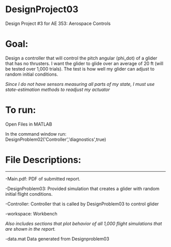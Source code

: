 # DesignProject03
Design Project #3 for AE 353: Aerospace Controls

# Goal: 
Design a controller that will control the pitch angular (phi_dot) of a glider that has no thrusters. I want the glider to glide over an average of 20 ft (will be tested over 1,000 trials). The test is how well my glider can adjust to random initial conditions. 

*Since I do not have sensors measuring all parts of my state, I must use state-estimation methods to readjust my actuator*

# To run:
Open Files in MATLAB

In the command window run: DesignProblem02('Controller','diagnostics',true)

# File Descriptions:
------------------
-Main.pdf: PDF of submitted report.

-DesignProblem03: Provided simulation that creates a glider with random initial flight conditions.

-Controller: Controller that is called by DesignProblem03 to control glider

-workspace: Workbench

*Also includes sections that plot behavior of all 1,000 flight simulations that are shown in the report.*

-data.mat Data generated from Designproblem03

